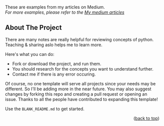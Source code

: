 These are examples from my articles on Medium.<br>
_For more examples, please refer to the [My medium articles](https://medium.com/@MonlesYen)_

## About The Project

There are many notes are really helpful for reviewing concepts of python. Teaching & sharing aslo helps me to learn more.

Here's what you can do:
* Fork or download the project, and run them.
* You should research for the concepts you want to understand further.
* Contact me if there is any error occuring.

Of course, no one template will serve all projects since your needs may be different. So I'll be adding more in the near future. You may also suggest changes by forking this repo and creating a pull request or opening an issue. Thanks to all the people have contributed to expanding this template!

Use the `BLANK_README.md` to get started.

<p align="right">(<a href="#readme-top">back to top</a>)</p>





